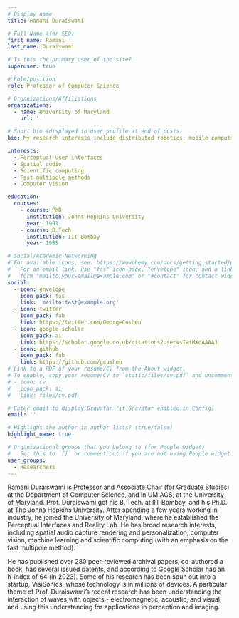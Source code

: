 ```yaml
---
# Display name
title: Ramani Duraiswami

# Full Name (for SEO)
first_name: Ramani
last_name: Duraiswami

# Is this the primary user of the site?
superuser: true

# Role/position
role: Professor of Computer Science

# Organizations/Affiliations
organizations:
  - name: University of Maryland
    url: ''

# Short bio (displayed in user profile at end of posts)
bio: My research interests include distributed robotics, mobile computing and programmable matter.

interests:
  - Perceptual user interfaces
  - Spatial audio
  - Scientific computing
  - Fast multipole methods
  - Computer vision

education:
  courses:
    - course: PhD
      institution: Johns Hopkins University
      year: 1991
    - course: B.Tech 
      institution: IIT Bombay
      year: 1985

# Social/Academic Networking
# For available icons, see: https://wowchemy.com/docs/getting-started/page-builder/#icons
#   For an email link, use "fas" icon pack, "envelope" icon, and a link in the
#   form "mailto:your-email@example.com" or "#contact" for contact widget.
social:
  - icon: envelope
    icon_pack: fas
    link: 'mailto:test@example.org'
  - icon: twitter
    icon_pack: fab
    link: https://twitter.com/GeorgeCushen
  - icon: google-scholar
    icon_pack: ai
    link: https://scholar.google.co.uk/citations?user=sIwtMXoAAAAJ
  - icon: github
    icon_pack: fab
    link: https://github.com/gcushen
# Link to a PDF of your resume/CV from the About widget.
# To enable, copy your resume/CV to `static/files/cv.pdf` and uncomment the lines below.
# - icon: cv
#   icon_pack: ai
#   link: files/cv.pdf

# Enter email to display Gravatar (if Gravatar enabled in Config)
email: ''

# Highlight the author in author lists? (true/false)
highlight_name: true

# Organizational groups that you belong to (for People widget)
#   Set this to `[]` or comment out if you are not using People widget.
user_groups:
  - Researchers
---
```


Ramani Duraiswami is Professor and Associate Chair (for Graduate Studies) at the Department of Computer Science, and in UMIACS, at the University of Maryland. Prof. Duraiswami got his B. Tech. at IIT Bombay, and his Ph.D. at The Johns Hopkins University. After spending a few years working in industry, he joined the University of Maryland, where he established the Perceptual Interfaces and Reality Lab. He has broad research interests, including spatial audio capture rendering and personalization; computer vision; machine learning and scientific computing (with an emphasis on the fast multipole method). 

He has published over 280 peer-reviewed archival papers, co-authored a book,  has several issued patents, and according to Google Scholar has an h-index of 64 (in 2023). Some of his research has been spun out into a startup, VisiSonics, whose technology is in millions of devices. A particular theme of Prof. Duraiswami’s recent research has been understanding the interaction of waves with objects - electromagnetic, acoustic, and visual; and using this understanding for applications in perception and imaging. 
